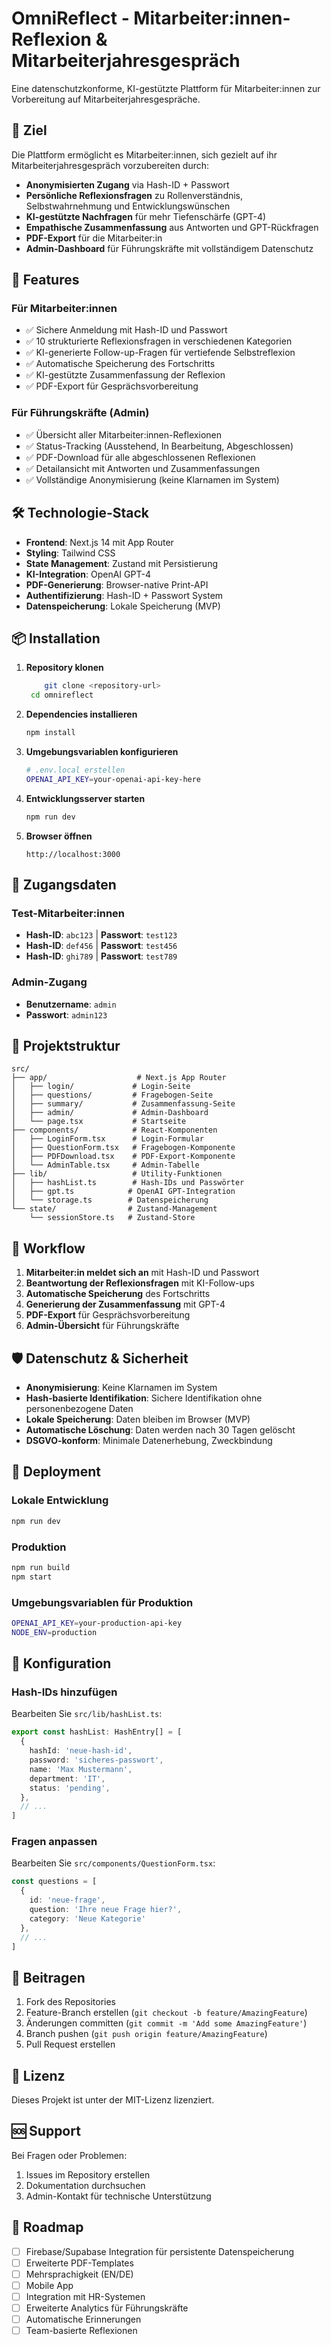 # OmniReflect - Mitarbeiter:innen-Reflexion & Mitarbeiterjahresgespräch

Eine datenschutzkonforme, KI-gestützte Plattform für Mitarbeiter:innen zur Vorbereitung auf Mitarbeiterjahresgespräche.

## 🎯 Ziel

Die Plattform ermöglicht es Mitarbeiter:innen, sich gezielt auf ihr Mitarbeiterjahresgespräch vorzubereiten durch:

- **Anonymisierten Zugang** via Hash-ID + Passwort
- **Persönliche Reflexionsfragen** zu Rollenverständnis, Selbstwahrnehmung und Entwicklungswünschen
- **KI-gestützte Nachfragen** für mehr Tiefenschärfe (GPT-4)
- **Empathische Zusammenfassung** aus Antworten und GPT-Rückfragen
- **PDF-Export** für die Mitarbeiter:in
- **Admin-Dashboard** für Führungskräfte mit vollständigem Datenschutz

## 🚀 Features

### Für Mitarbeiter:innen
- ✅ Sichere Anmeldung mit Hash-ID und Passwort
- ✅ 10 strukturierte Reflexionsfragen in verschiedenen Kategorien
- ✅ KI-generierte Follow-up-Fragen für vertiefende Selbstreflexion
- ✅ Automatische Speicherung des Fortschritts
- ✅ KI-gestützte Zusammenfassung der Reflexion
- ✅ PDF-Export für Gesprächsvorbereitung

### Für Führungskräfte (Admin)
- ✅ Übersicht aller Mitarbeiter:innen-Reflexionen
- ✅ Status-Tracking (Ausstehend, In Bearbeitung, Abgeschlossen)
- ✅ PDF-Download für alle abgeschlossenen Reflexionen
- ✅ Detailansicht mit Antworten und Zusammenfassungen
- ✅ Vollständige Anonymisierung (keine Klarnamen im System)

## 🛠️ Technologie-Stack

- **Frontend**: Next.js 14 mit App Router
- **Styling**: Tailwind CSS
- **State Management**: Zustand mit Persistierung
- **KI-Integration**: OpenAI GPT-4
- **PDF-Generierung**: Browser-native Print-API
- **Authentifizierung**: Hash-ID + Passwort System
- **Datenspeicherung**: Lokale Speicherung (MVP)

## 📦 Installation

1. **Repository klonen**
   ```bash
       git clone <repository-url>
    cd omnireflect
   ```

2. **Dependencies installieren**
   ```bash
   npm install
   ```

3. **Umgebungsvariablen konfigurieren**
   ```bash
   # .env.local erstellen
   OPENAI_API_KEY=your-openai-api-key-here
   ```

4. **Entwicklungsserver starten**
   ```bash
   npm run dev
   ```

5. **Browser öffnen**
   ```
   http://localhost:3000
   ```

## 🔐 Zugangsdaten

### Test-Mitarbeiter:innen
- **Hash-ID**: `abc123` | **Passwort**: `test123`
- **Hash-ID**: `def456` | **Passwort**: `test456`
- **Hash-ID**: `ghi789` | **Passwort**: `test789`

### Admin-Zugang
- **Benutzername**: `admin`
- **Passwort**: `admin123`

## 📁 Projektstruktur

```
src/
├── app/                    # Next.js App Router
│   ├── login/             # Login-Seite
│   ├── questions/         # Fragebogen-Seite
│   ├── summary/           # Zusammenfassung-Seite
│   ├── admin/             # Admin-Dashboard
│   └── page.tsx           # Startseite
├── components/            # React-Komponenten
│   ├── LoginForm.tsx      # Login-Formular
│   ├── QuestionForm.tsx   # Fragebogen-Komponente
│   ├── PDFDownload.tsx    # PDF-Export-Komponente
│   └── AdminTable.tsx     # Admin-Tabelle
├── lib/                   # Utility-Funktionen
│   ├── hashList.ts        # Hash-IDs und Passwörter
│   ├── gpt.ts            # OpenAI GPT-Integration
│   └── storage.ts        # Datenspeicherung
└── state/                # Zustand-Management
    └── sessionStore.ts   # Zustand-Store
```

## 🔄 Workflow

1. **Mitarbeiter:in meldet sich an** mit Hash-ID und Passwort
2. **Beantwortung der Reflexionsfragen** mit KI-Follow-ups
3. **Automatische Speicherung** des Fortschritts
4. **Generierung der Zusammenfassung** mit GPT-4
5. **PDF-Export** für Gesprächsvorbereitung
6. **Admin-Übersicht** für Führungskräfte

## 🛡️ Datenschutz & Sicherheit

- **Anonymisierung**: Keine Klarnamen im System
- **Hash-basierte Identifikation**: Sichere Identifikation ohne personenbezogene Daten
- **Lokale Speicherung**: Daten bleiben im Browser (MVP)
- **Automatische Löschung**: Daten werden nach 30 Tagen gelöscht
- **DSGVO-konform**: Minimale Datenerhebung, Zweckbindung

## 🚀 Deployment

### Lokale Entwicklung
```bash
npm run dev
```

### Produktion
```bash
npm run build
npm start
```

### Umgebungsvariablen für Produktion
```bash
OPENAI_API_KEY=your-production-api-key
NODE_ENV=production
```

## 🔧 Konfiguration

### Hash-IDs hinzufügen
Bearbeiten Sie `src/lib/hashList.ts`:
```typescript
export const hashList: HashEntry[] = [
  {
    hashId: 'neue-hash-id',
    password: 'sicheres-passwort',
    name: 'Max Mustermann',
    department: 'IT',
    status: 'pending',
  },
  // ...
]
```

### Fragen anpassen
Bearbeiten Sie `src/components/QuestionForm.tsx`:
```typescript
const questions = [
  {
    id: 'neue-frage',
    question: 'Ihre neue Frage hier?',
    category: 'Neue Kategorie'
  },
  // ...
]
```

## 🤝 Beitragen

1. Fork des Repositories
2. Feature-Branch erstellen (`git checkout -b feature/AmazingFeature`)
3. Änderungen committen (`git commit -m 'Add some AmazingFeature'`)
4. Branch pushen (`git push origin feature/AmazingFeature`)
5. Pull Request erstellen

## 📝 Lizenz

Dieses Projekt ist unter der MIT-Lizenz lizenziert.

## 🆘 Support

Bei Fragen oder Problemen:
1. Issues im Repository erstellen
2. Dokumentation durchsuchen
3. Admin-Kontakt für technische Unterstützung

## 🔮 Roadmap

- [ ] Firebase/Supabase Integration für persistente Datenspeicherung
- [ ] Erweiterte PDF-Templates
- [ ] Mehrsprachigkeit (EN/DE)
- [ ] Mobile App
- [ ] Integration mit HR-Systemen
- [ ] Erweiterte Analytics für Führungskräfte
- [ ] Automatische Erinnerungen
- [ ] Team-basierte Reflexionen
